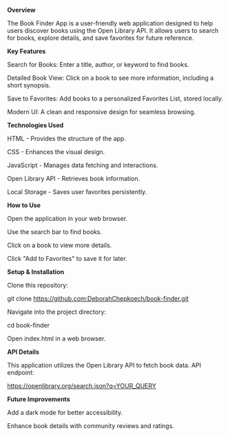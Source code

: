  **Overview**

The Book Finder App is a user-friendly web application designed to help users discover books using the Open Library API. It allows users to search for books, explore details, and save favorites for future reference.

 **Key Features**

 Search for Books: Enter a title, author, or keyword to find books.

 Detailed Book View: Click on a book to see more information, including a short synopsis.

 Save to Favorites: Add books to a personalized Favorites List, stored locally.

 Modern UI: A clean and responsive design for seamless browsing.

 **Technologies Used**

HTML - Provides the structure of the app.

CSS - Enhances the visual design.

JavaScript - Manages data fetching and interactions.

Open Library API - Retrieves book information.

Local Storage - Saves user favorites persistently.

 **How to Use**

Open the application in your web browser.

Use the search bar to find books.

Click on a book to view more details.

Click "Add to Favorites" to save it for later.


**Setup & Installation**

Clone this repository:

git clone https://github.com:DeborahChepkoech/book-finder.git

Navigate into the project directory:

cd book-finder

Open index.html in a web browser.

 **API Details**

This application utilizes the Open Library API to fetch book data. API endpoint:

https://openlibrary.org/search.json?q=YOUR_QUERY

 **Future Improvements**

 Add a dark mode for better accessibility.

 Enhance book details with community reviews and ratings.